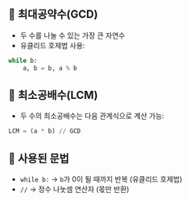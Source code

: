 ## 🔹 최대공약수(GCD)
- 두 수를 나눌 수 있는 가장 큰 자연수
- 유클리드 호제법 사용:
```python
while b:
    a, b = b, a % b
```

## 🔹 최소공배수(LCM)
- 두 수의 최소공배수는 다음 관계식으로 계산 가능:
```python
LCM = (a * b) // GCD
```

## 🔹 사용된 문법
- `while b:`
  → `b`가 0이 될 때까지 반복 (유클리드 호제법)
- `//`
  → 정수 나눗셈 연산자 (몫만 반환)
